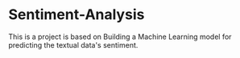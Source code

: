 # Sentiment-Analysis
This is a project is based on Building a Machine Learning model for predicting the textual data's sentiment.
